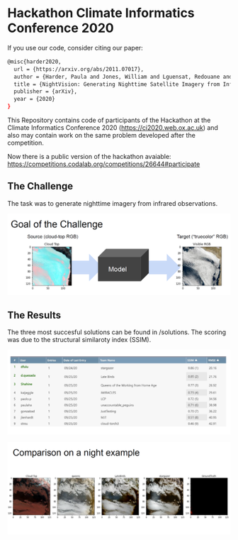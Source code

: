 # Hackathon Climate Informatics Conference 2020

If you use our code, consider citing our paper:
```sh
@misc{harder2020,
  url = {https://arxiv.org/abs/2011.07017},
  author = {Harder, Paula and Jones, William and Lguensat, Redouane and Bouabid, Shahine and Fulton, James and Quesada-Chacón, Dánell and Marcolongo, Aris and Stefanović, Sofija and Rao, Yuhan and Manshausen, Peter and Watson-Parris, Duncan},
  title = {NightVision: Generating Nighttime Satellite Imagery from Infra-Red Observations},
  publisher = {arXiv},
  year = {2020}
}

```

This Repository contains code of participants of the Hackathon at the Climate Informatics Conference 2020 (https://ci2020.web.ox.ac.uk) and also may contain work on the same problem developed after the competition. 

Now there is a public version of the hackathon avaiable: https://competitions.codalab.org/competitions/26644#participate

## The Challenge
The task was to generate nighttime imagery from infrared observations.
<p align="center">
  <img src="images/challenge_goal.PNG" />
</p>

## The Results
The three most succesful solutions can be found in /solutions. The scoring was due to the structural similaroty index (SSIM).

<p align="center">
  <img src="images/results_hackathon_ci.PNG" />
</p>

<p align="center">
  <img src="images/comparison_night.PNG" />
</p>
